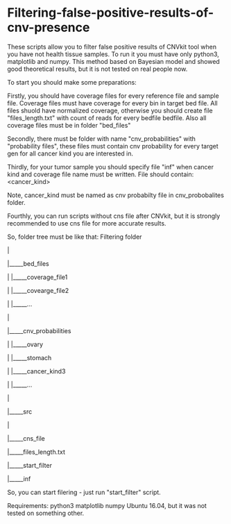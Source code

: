 # Filtering-false-positive-results-of-cnv-presence

These scripts allow you to filter false positive results of CNVkit tool when you have not health tissue samples.
To run it you must have only python3, matplotlib and numpy. 
This method based on Bayesian model and showed good theoretical results, but it is not tested on real people now.

To start you should make some preparations:

Firstly, you should have coverage files for every reference file and sample file. Coverage files must have coverage for every bin in target bed file. All files shuold have normalized coverage, otherwise you should create file "files_length.txt" with count of reads for every bedfile bedfile. Also all coverage files must be in folder "bed_files"

Secondly, there must be folder with name "cnv_probabilities" with "probability files", these files must contain cnv probability for every target gen for all cancer kind you are interested in.


Thirdly, for your tumor sample you should specify file "inf" when cancer kind and coverage file name must be written. 
File should contain:
<cancer_kind>
<coverage bed file name>
  
Note, cancer_kind must be named as cnv probabilty file in cnv_probobalites folder.

Fourthly, you can run scripts without cns file after CNVkit, but it is strongly recommended to use cns file for more accurate results. 

So, folder tree must be like that:
Filtering folder


|



|_____bed_files


|       |_____coverage_file1


|       |_____covearge_file2


|       |_____...


|


|_____cnv_probabilities


|       |_____ovary


|       |_____stomach


|       |_____cancer_kind3


|       |_____... 


|


|_____src


|


|_____cns_file


|_____files_length.txt


|_____start_filter


|_____inf

So, you can start filering - just run "start_filter" script.


Requirements:
python3
matplotlib
numpy
Ubuntu 16.04, but it was not tested on something other.

